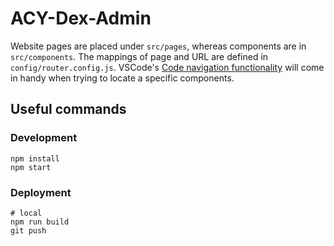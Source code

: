 # ACY-Dex-Admin

Website pages are placed under `src/pages`, whereas components are in `src/components`. The mappings of page and URL are defined in `config/router.config.js`. VSCode's [Code navigation functionality](https://code.visualstudio.com/Docs/editor/editingevolved#:~:text=Go%20to%20Definition%23,a%20symbol%20by%20pressing%20F12.&text=Tip%3A%20You%20can%20jump%20to,with%20Ctrl%2BAlt%2BClick.) will come in handy when trying to locate a specific components.


## Useful commands

### Development

```shell
npm install
npm start
```

### Deployment

```shell
# local
npm run build
git push
```

